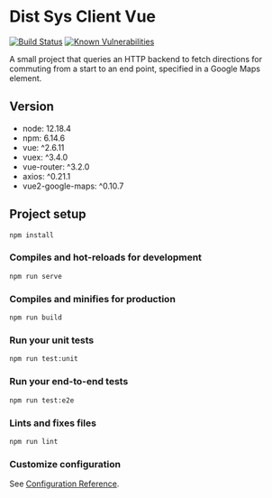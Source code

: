 # Dist Sys Client Vue

[![Build Status](https://travis-ci.com/steve-papadogiannis/dist-sys-client-vue.svg?branch=main)](https://travis-ci.com/steve-papadogiannis/dist-sys-client-vue)
[![Known Vulnerabilities](https://snyk.io/test/github/steve-papadogiannis/dist-sys-client-vue/badge.svg)](https://snyk.io/test/github/steve-papadogiannis/dist-sys-client-vue)

A small project that queries an HTTP backend to fetch directions
for commuting from a start to an end point, specified in a Google Maps
element.

## Version

* node: 12.18.4
* npm: 6.14.6
* vue: ^2.6.11
* vuex: ^3.4.0
* vue-router: ^3.2.0
* axios: ^0.21.1
* vue2-google-maps: ^0.10.7

## Project setup
```
npm install
```

### Compiles and hot-reloads for development
```
npm run serve
```

### Compiles and minifies for production
```
npm run build
```

### Run your unit tests
```
npm run test:unit
```

### Run your end-to-end tests
```
npm run test:e2e
```

### Lints and fixes files
```
npm run lint
```

### Customize configuration
See [Configuration Reference](https://cli.vuejs.org/config/).
